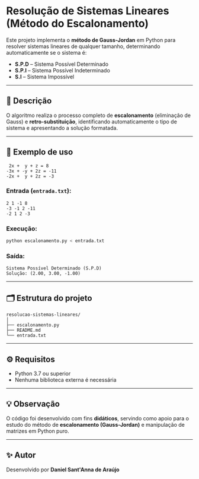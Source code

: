 # Resolução de Sistemas Lineares (Método do Escalonamento)

Este projeto implementa o **método de Gauss-Jordan** em Python para resolver sistemas lineares de qualquer tamanho, determinando automaticamente se o sistema é:

- **S.P.D** – Sistema Possível Determinado  
- **S.P.I** – Sistema Possível Indeterminado  
- **S.I** – Sistema Impossível  

---

## 🧠 Descrição

O algoritmo realiza o processo completo de **escalonamento** (eliminação de Gauss) e **retro-substituição**, 
identificando automaticamente o tipo de sistema e apresentando a solução formatada.

---

## 🧮 Exemplo de uso
```
 2x +  y + z = 8
-3x + -y + 2z = -11
-2x +  y + 2z = -3
```

### Entrada (`entrada.txt`):
```
2 1 -1 8
-3 -1 2 -11
-2 1 2 -3
```

### Execução:
```bash
python escalonamento.py < entrada.txt
```

### Saída:
```
Sistema Possível Determinado (S.P.D)
Solução: (2.00, 3.00, -1.00)
```

---

## 🗂 Estrutura do projeto

```
resolucao-sistemas-lineares/
│
├── escalonamento.py
├── README.md
└── entrada.txt
```

---

## ⚙️ Requisitos

- Python 3.7 ou superior  
- Nenhuma biblioteca externa é necessária

---

## 💡 Observação

O código foi desenvolvido com fins **didáticos**, servindo como apoio para o estudo do método de **escalonamento (Gauss-Jordan)** e manipulação de matrizes em Python puro.

---

## ✨ Autor

Desenvolvido por **Daniel Sant'Anna de Araújo**
